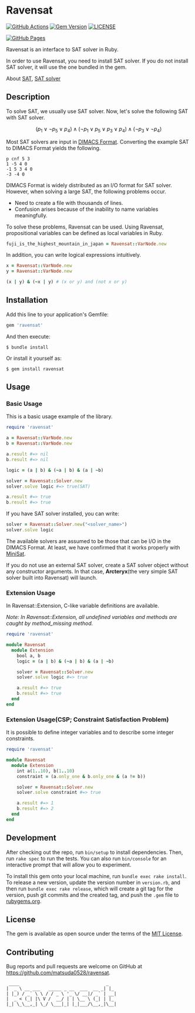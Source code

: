 # Ravensat

[![GitHub Actions](https://github.com/matsuda0528/ravensat/actions/workflows/main.yml/badge.svg)](https://github.com/matsuda0528/ravensat/actions/workflows/main.yml)
[![Gem Version](https://badge.fury.io/rb/ravensat.svg)](https://badge.fury.io/rb/ravensat)
[![LICENSE](https://img.shields.io/github/license/matsuda0528/ravensat)](https://opensource.org/licenses/MIT)

[![GitHub Pages](https://img.shields.io/badge/GitHub%20Pages--brightgreen.svg?logo=github&style=social)](https://matsuda0528.github.io/ravensat/)

Ravensat is an interface to SAT solver in Ruby.

In order to use Ravensat, you need to install SAT solver.
If you do not install SAT solver, it will use the one bundled in the gem.

About [SAT](https://en.wikipedia.org/wiki/Boolean_satisfiability_problem), [SAT solver](https://en.wikipedia.org/wiki/SAT_solver)

## Description
To solve SAT, we usually use SAT solver.
Now, let's solve the following SAT with SAT solver.

$$(p_{1} \lor \lnot p_{5} \lor p_{4}) \land (\lnot p_{1} \lor p_{5} \lor p_{3} \lor p_{4}) \land (\lnot p_{3} \lor \lnot p_{4})$$

Most SAT solvers are input in [DIMACS Format](https://www.cs.utexas.edu/users/moore/acl2/manuals/current/manual/index-seo.php/SATLINK____DIMACS).
Converting the example SAT to DIMACS Format yields the following.

```DIMACS Format
p cnf 5 3
1 -5 4 0
-1 5 3 4 0
-3 -4 0
```

DIMACS Format is widely distributed as an I/O format for SAT solver.
However, when solving a large SAT, the following problems occur.
- Need to create a file with thousands of lines.
- Confusion arises because of the inability to name variables meaningfully.

To solve these problems, Ravensat can be used.
Using Ravensat, propositional variables can be defined as local variables in Ruby.

```ruby
fuji_is_the_highest_mountain_in_japan = Ravensat::VarNode.new
```

In addition, you can write logical expressions intuitively.

```ruby
x = Ravensat::VarNode.new
y = Ravensat::VarNode.new

(x | y) & (~x | y) # (x or y) and (not x or y)
```


## Installation

Add this line to your application's Gemfile:

```ruby
gem 'ravensat'
```

And then execute:

    $ bundle install

Or install it yourself as:

    $ gem install ravensat

## Usage
### Basic Usage
This is a basic usage example of the library.

```ruby
require 'ravensat'

a = Ravensat::VarNode.new
b = Ravensat::VarNode.new

a.result #=> nil
b.result #=> nil

logic = (a | b) & (~a | b) & (a | ~b)

solver = Ravensat::Solver.new
solver.solve logic #=> true(SAT)

a.result #=> true
b.result #=> true
```

If you have SAT solver installed, you can write:

```ruby
solver = Ravensat::Solver.new("<solver_name>")
solver.solve logic
```

The available solvers are assumed to be those that can be I/O in the DIMACS Format.
At least, we have confirmed that it works properly with [MiniSat](https://github.com/niklasso/minisat).

If you do not use an external SAT solver, create a SAT solver object without any constructor arguments.
In that case, **Arcteryx**(the very simple SAT solver built into Ravensat) will launch.

### Extension Usage
In Ravensat::Extension, C-like variable definitions are available.

*Note: In Ravensat::Extension, all undefined variables and methods are caught by method_missing method.*

```ruby
require 'ravensat'

module Ravensat
  module Extension
    bool a, b
    logic = (a | b) & (~a | b) & (a | ~b)

    solver = Ravensat::Solver.new
    solver.solve logic #=> true

    a.result #=> true
    b.result #=> true
  end
end
```

### Extension Usage(CSP; Constraint Satisfaction Problem)
It is possible to define integer variables and to describe some integer constraints.

```ruby
require 'ravensat'

module Ravensat
  module Extension
    int a(1..10), b(1..10)
    constraint = (a.only_one & b.only_one & (a != b))

    solver = Ravensat::Solver.new
    solver.solve constraint #=> true

    a.result #=> 1
    b.result #=> 2
  end
end
```

## Development

After checking out the repo, run `bin/setup` to install dependencies. Then, run `rake spec` to run the tests. You can also run `bin/console` for an interactive prompt that will allow you to experiment.

To install this gem onto your local machine, run `bundle exec rake install`. To release a new version, update the version number in `version.rb`, and then run `bundle exec rake release`, which will create a git tag for the version, push git commits and the created tag, and push the `.gem` file to [rubygems.org](https://rubygems.org).

## License

The gem is available as open source under the terms of the [MIT License](https://opensource.org/licenses/MIT).

## Contributing

Bug reports and pull requests are welcome on GitHub at https://github.com/matsuda0528/ravensat.

```
 ____                                 _
|  _ \ __ ___   _____ _ __  ___  __ _| |_
| |_) / _` \ \ / / _ \ '_ \/ __|/ _` | __|
|  _ < (_| |\ V /  __/ | | \__ \ (_| | |_
|_| \_\__,_| \_/ \___|_| |_|___/\__,_|\__|

```

